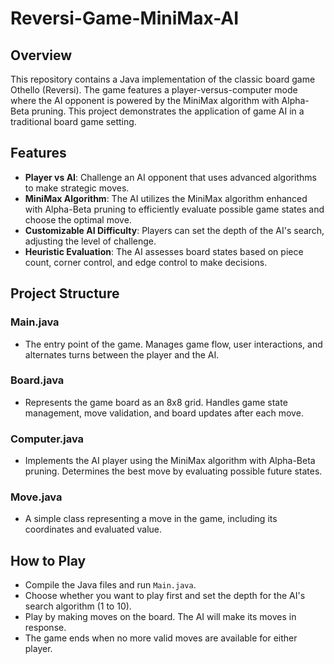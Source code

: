 # Reversi-Game-MiniMax-AI

## Overview

This repository contains a Java implementation of the classic board game Othello (Reversi). The game features a player-versus-computer mode where the AI opponent is powered by the MiniMax algorithm with Alpha-Beta pruning. This project demonstrates the application of game AI in a traditional board game setting.

## Features

- **Player vs AI**: Challenge an AI opponent that uses advanced algorithms to make strategic moves.
- **MiniMax Algorithm**: The AI utilizes the MiniMax algorithm enhanced with Alpha-Beta pruning to efficiently evaluate possible game states and choose the optimal move.
- **Customizable AI Difficulty**: Players can set the depth of the AI's search, adjusting the level of challenge.
- **Heuristic Evaluation**: The AI assesses board states based on piece count, corner control, and edge control to make decisions.

## Project Structure

### Main.java
- The entry point of the game. Manages game flow, user interactions, and alternates turns between the player and the AI.

### Board.java
- Represents the game board as an 8x8 grid. Handles game state management, move validation, and board updates after each move.

### Computer.java
- Implements the AI player using the MiniMax algorithm with Alpha-Beta pruning. Determines the best move by evaluating possible future states.

### Move.java
- A simple class representing a move in the game, including its coordinates and evaluated value.

## How to Play
- Compile the Java files and run `Main.java`.
- Choose whether you want to play first and set the depth for the AI's search algorithm (1 to 10).
- Play by making moves on the board. The AI will make its moves in response.
- The game ends when no more valid moves are available for either player.

